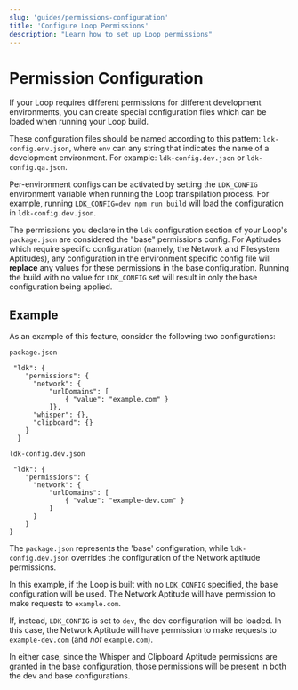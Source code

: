 ```yaml
---
slug: 'guides/permissions-configuration'
title: 'Configure Loop Permissions'
description: "Learn how to set up Loop permissions"
---
```


# Permission Configuration

If your Loop requires different permissions for different development environments, you can create special configuration files which can be loaded when running your Loop build.

These configuration files should be named according to this pattern: `ldk-config.env.json`, where `env` can any string that indicates the name of a development environment. For example: `ldk-config.dev.json` or `ldk-config.qa.json`.

Per-environment configs can be activated by setting the `LDK_CONFIG` environment variable when running the Loop transpilation process. For example, running `LDK_CONFIG=dev npm run build` will load the configuration in `ldk-config.dev.json`.

The permissions you declare in the `ldk` configuration section of your Loop's `package.json` are considered the "base" permissions config. For Aptitudes which require specific configuration (namely, the Network and Filesystem Aptitudes), any configuration in the environment specific config file will **replace** any values for these permissions in the base configuration. Running the build with no value for `LDK_CONFIG` set will result in only the base configuration being applied.

## Example
As an example of this feature, consider the following two configurations:

`package.json`
```
 "ldk": {
    "permissions": {
      "network": {
          "urlDomains": [
              { "value": "example.com" }
          ]},
      "whisper": {},
      "clipboard": {}
    }
  }
```

`ldk-config.dev.json`
```
 "ldk": {
    "permissions": {
      "network": {
          "urlDomains": [
              { "value": "example-dev.com" }
          ]
      }
    }
}
```

The `package.json` represents the 'base' configuration, while `ldk-config.dev.json` overrides the configuration of the Network aptitude permissions.

In this example, if the Loop is built with no `LDK_CONFIG` specified, the base configuration will be used. The Network Aptitude will have permission to make requests to `example.com`.

If, instead, `LDK_CONFIG` is set to `dev`, the dev configuration will be loaded. In this case, the Network Aptitude will have permission to make requests to `example-dev.com` (and _not_ `example.com`).

In either case, since the Whisper and Clipboard Aptitude permissions are granted in the base configuration, those permissions will be present in both the dev and base configurations.